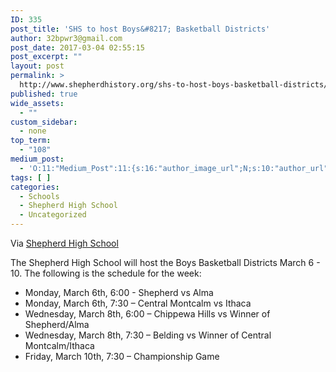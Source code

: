 ```yaml
---
ID: 335
post_title: 'SHS to host Boys&#8217; Basketball Districts'
author: 32bpwr3@gmail.com
post_date: 2017-03-04 02:55:15
post_excerpt: ""
layout: post
permalink: >
  http://www.shepherdhistory.org/shs-to-host-boys-basketball-districts/
published: true
wide_assets:
  - ""
custom_sidebar:
  - none
top_term:
  - "108"
medium_post:
  - 'O:11:"Medium_Post":11:{s:16:"author_image_url";N;s:10:"author_url";N;s:11:"byline_name";N;s:12:"byline_email";N;s:10:"cross_link";s:2:"no";s:2:"id";N;s:21:"follower_notification";s:3:"yes";s:7:"license";s:19:"all-rights-reserved";s:14:"publication_id";s:12:"881fb60cdbf3";s:6:"status";s:4:"none";s:3:"url";N;}'
tags: [ ]
categories:
  - Schools
  - Shepherd High School
  - Uncategorized
---
```

Via [Shepherd High School](https://www.facebook.com/shepherdmihs/?hc_ref=PAGES_TIMELINE&amp;fref=nf)

The Shepherd High School will host the Boys Basketball Districts March 6 - 10. The following is the schedule for the week:

- Monday, March 6th, 6:00 - Shepherd vs Alma
- Monday, March 6th, 7:30 – Central Montcalm vs Ithaca
- Wednesday, March 8th, 6:00 – Chippewa Hills vs Winner of Shepherd/Alma
- Wednesday, March 8th, 7:30 – Belding vs Winner of Central Montcalm/Ithaca
- Friday, March 10th, 7:30 – Championship Game